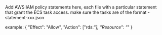 Add AWS IAM policy statements here, each file with a particular statement that grant the ECS task access.
make sure the tasks are of the format - statement-xxx.json

example:
{
    "Effect": "Allow",
    "Action": ["rds:*"],
    "Resource": "*"
}